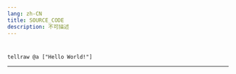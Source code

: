 ```yaml
---
lang: zh-CN
title: SOURCE_CODE
description: 不可描述
---
```

# 
```mcfunction
tellraw @a ["Hello World!"]
```
---
